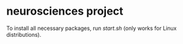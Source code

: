 # neurosciences project

To install all necessary packages, run *start.sh* (only works for Linux distributions).
